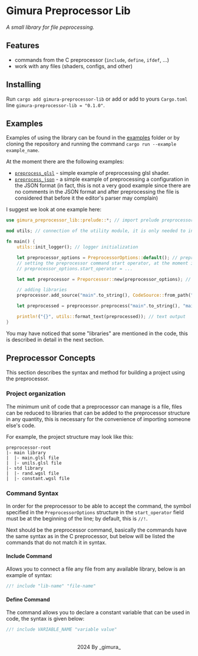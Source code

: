 # Gimura Preprocessor Lib
*A small library for file peprocessing.*

## Features
- commands from the C preprocessor (`include`, `define`, `ifdef`, ...)
- work with any files (shaders, configs, and other)

## Installing
Run `cargo add gimura-preprocessor-lib` or add or add to yours `Cargo.toml` line `gimura-preprocessor-lib = "0.1.0"`.

## Examples
Examples of using the library can be found in the [examples](/examples/) folder or by cloning the repository and running the command `cargo run --example example_name`.

At the moment there are the following examples:
- [`preprocess_glsl`](/examples/preprocess_glsl/main.rs) - simple example of preprocessing glsl shader.
- [`preprocess_json`](/examples/preprocess_json/main.rs) - a simple example of preprocessing a configuration in the JSON format (in fact, this is not a very good example since there are no comments in the JSON format and after preprocessing the file is considered that before it the editor's parser may complain)

I suggest we look at one example here:
```rust
use gimura_preprocessor_lib::prelude::*; // import prelude preprocessor

mod utils; // connection of the utility module, it is only needed to initialize the logger and to output files beautifully

fn main() {
    utils::init_logger(); // logger initialization

    let preprocessor_options = PreprocessorOptions::default(); // preprocessor options
    // setting the preprocessor command start operator, at the moment it is not required since the `//!` operator is set by default and since glsl uses the `//` comment operator, no replacement is needed
    // preprocessor_options.start_operator = ...

    let mut preprocessor = Preporcessor::new(preprocessor_options); // creating a preprocessor structure

    // adding libraries
    preprocessor.add_source("main".to_string(), CodeSource::from_path("examples/preprocess_glsl/shaders".to_string())); // adding main library

    let preprocessed = preprocessor.preprocess("main".to_string(), "main.glsl".to_string()); // preprocessing file `main.glsl` from `main` library

    println!("{}", utils::format_text(preprocessed)); // text output
}
```

You may have noticed that some "libraries" are mentioned in the code, this is described in detail in the next section.

## Preprocessor Concepts
This section describes the syntax and method for building a project using the preprocessor.

### Project organization
The minimum unit of code that a preprocessor can manage is a file, files can be reduced to libraries that can be added to the preprocessor structure in any quantity, this is necessary for the convenience of importing someone else's code.

For example, the project structure may look like this:
```
preprocessor-root
|- main library
|  |- main.glsl file
|  |- unils.glsl file
|- std library
|  |- rand.wgsl file
|  |- constant.wgsl file
```

### Command Syntax
In order for the preprocessor to be able to accept the command, the symbol specified in the `PreprocessorOptions` structure in the `start_operator` field must be at the beginning of the line; by default, this is `//!`.

Next should be the preprocessor command, basically the commands have the same syntax as in the C preprocessor, but below will be listed the commands that do not match it in syntax.

#### Include Command
Allows you to connect a file any file from any available library, below is an example of syntax:
```rust
//! include "lib-name" "file-name"
```

#### Define Command
The command allows you to declare a constant variable that can be used in code, the syntax is given below:
```rust
//! include VARIABLE_NAME "variable value"
```

<p align="center">
<br>
<snap>
2024 By _gimura_
</snap>
</p>